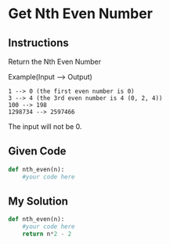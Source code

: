 # Get Nth Even Number

## Instructions

Return the Nth Even Number

Example(Input --> Output)

```
1 --> 0 (the first even number is 0)
3 --> 4 (the 3rd even number is 4 (0, 2, 4))
100 --> 198
1298734 --> 2597466
```

The input will not be 0.

## Given Code
```python
def nth_even(n):
    #your code here
```

## My Solution
```python
def nth_even(n):
    #your code here
    return n*2 - 2
```
